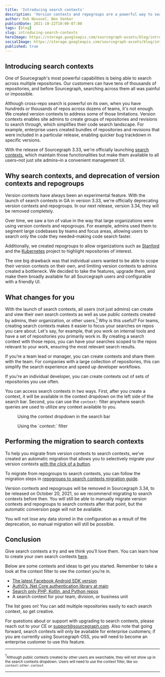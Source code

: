```yaml
---
title: 'Introducing search contexts'
description: 'Version contexts and repogroups are a powerful way to search across multiple repositories. To expand this functionality, we're releasing search contexts in Sourcegraph 3.33.'
author: Rok Novosel, Ben Venker
publishDate: 2021-10-22T10:00-07:00
tags: [blog]
slug: introducing-search-contexts
heroImage: https://storage.googleapis.com/sourcegraph-assets/blog/introducing-search-contexts/search-context-example.png
socialImage: https://storage.googleapis.com/sourcegraph-assets/blog/introducing-search-contexts/search-context-example.png
published: true
---
```


## Introducing search contexts

One of Sourcegraph's most powerful capabilities is being able to search across multiple repositories. Our customers can have tens of thousands of repositories, and before Sourcegraph, searching across them all was painful or impossible.

Although cross-repo search is powerful on its own, when you have hundreds or thousands of repos across dozens of teams, it's not enough. We created version contexts to address some of those limitations. Version contexts enables site admins to create groups of repositories and revisions to search through, which simplifies their code search landscape. For example, enterprise users created bundles of repositories and revisions that were included in a particular release, enabling quicker bug trackdown in specific versions.

With the release of Sourcegraph 3.33, we're officially launching [search contexts](https://docs.sourcegraph.com/code_search/how-to/search_contexts), which maintain those functionalities but make them available to all users–not just site admins–in a convenient management UI.

## Why search contexts, and deprecation of version contexts and repogroups

Version contexts have always been an experimental feature. With the launch of search contexts in GA in version 3.33, we're officially deprecating version contexts and repogroups. In our next release, version 3.34, they will be removed completely.

Over time, we saw a ton of value in the way that large organizations were using version contexts and repogroups. For example, admins used them to segment large codebases by teams and focus areas, allowing users to search only the code they needed–making code search faster.

Additionally, we created repogroups to allow organizations such as [Stanford](https://sourcegraph.com/stanford) and the [Kubernetes](https://sourcegraph.com/kubernetes) project to highlight repositories of interest.

The one big drawback was that individual users wanted to be able to scope their version contexts on their own, and limiting version contexts to admins created a bottleneck. We decided to take the features, upgrade them, and make them broadly available for all Sourcegraph users and configurable with a friendly UI.

## What changes for you

With the launch of search contexts, all users (not just admins) can create and view their own search contexts as well as use public contexts created by admins, their organization, or other users.<a href="#footnote-1"><sup>1</sup></a> Why is this useful? For teams, creating search contexts makes it easier to focus your searches on repos you care about. Let's say, for example, that you work on internal tools and have a set of repositories you primarily work in. By creating a search context with those repos, you can have your searches scoped to the repos relevant to your work, ensuring the most relevant search results.

If you’re a team lead or manager, you can create contexts and share them with the team. For companies with a large collection of repositories, this can simplify the search experience and speed up developer workflows.

If you're an individual developer, you can create contexts out of sets of repositories you use often.

You can access search contexts in two ways. First, after you create a context, it will be available in the context dropdown on the left side of the search bar. Second, you can use the `context:` filter anywhere search queries are used to utilize any context available to you.

<figure>
  <object role="image" data="https://storage.googleapis.com/sourcegraph-assets/blog/introducing-search-contexts/search-context-dropdown.png"></object>
  <figcaption>Using the context dropdown in the search bar</figcaption>
</figure>

<figure>
  <object role="image" data="https://storage.googleapis.com/sourcegraph-assets/blog/introducing-search-contexts/manual-search-context.png"></object>
  <figcaption>Using the `context:` filter</figcaption>
</figure>

## Performing the migration to search contexts

To help you migrate from version contexts to search contexts, we’ve created an automatic migration that allows you to selectively migrate your version contexts [with the click of a button](https://docs.sourcegraph.com/admin/how-to/converting-version-contexts-to-search-contexts).

To migrate from repogroups to search contexts, you can follow the migration steps in [repogroups to search contexts migration guide](https://docs.sourcegraph.com/code_search/how-to/convert_repository_groups_to_search_contexts).

Version contexts and repogroups will be removed in Sourcegraph 3.34, to be released on October 20, 2021, so we recommend migrating to search contexts before then. You will still be able to manually migrate version contexts and repogroups to search contexts after that point, but the automatic conversion page will not be available.

You will not lose any data stored in the configuration as a result of the deprecation, so manual migration will still be possible.

## Conclusion

Give search contexts a try and we think you’ll love them. You can learn how to create your own search contexts [here](https://docs.sourcegraph.com/code_search/how-to/search_contexts).

Below are some contexts and ideas to get you started. Remember to take a look at the context filter to see the context you’re in.

- [The latest Facebook Android SDK version](https://sourcegraph.com/search?q=context:%40benvenker/fb-android-sdk-v12.0.1+&patternType=literal_)
- [Auth0’s .Net Core authentication library at main](https://sourcegraph.com/search?q=context:%40benvenker/auth0/asp.net-core-auth+&patternType=literal)
- [Search only PHP, Kotlin, and Python repos](https://sourcegraph.com/search?q=context:%40benvenker/langs+&patternType=literal)
- A search context for your team, division, or business unit

The list goes on! You can add multiple repositories easily to each search context, so get creative.

For questions about or support with upgrading to search contexts, please reach out to your CE or [support@sourcegraph.com](mailto:support@sourcegraph.com). Also note that going forward, search contexts will only be available for enterprise customers; if you are currently using Sourcegraph OSS, you will need to become an enterprise customer to use this feature.

---

<a id="footnote-1"><sup>1</sup><small>Although public contexts created by other users are searchable, they will not show up in the search contexts dropdown. Users will need to use the context filter, like so: `context:other-context`</small></a>

---
